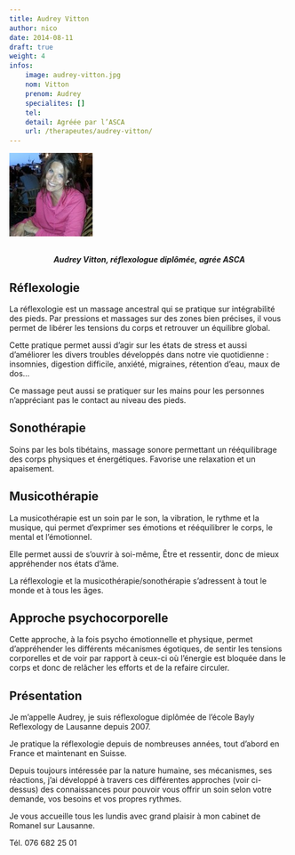 ```yaml
---
title: Audrey Vitton
author: nico
date: 2014-08-11
draft: true
weight: 4
infos:
    image: audrey-vitton.jpg
    nom: Vitton
    prenom: Audrey
    specialites: []
    tel:
    detail: Agréée par l’ASCA
    url: /therapeutes/audrey-vitton/
---
```


<p><a href="./images/audrey_vitton-150x150.jpeg"><img class="aligncenter size-thumbnail wp-image-321" src="images/audrey_vitton-150x150.jpeg" alt="audrey_vitton" width="150" height="150" /></a></p>
<p style="margin-top:30px; text-align: center;"><em><strong>Audrey Vitton, réflexologue diplômée, agrée ASCA</strong></em></p>
<h2 id="laréflexologie">Réflexologie</h2>
<p>La réflexologie est un massage ancestral qui se pratique sur intégrabilité des pieds. Par pressions et massages sur des zones bien précises, il vous permet de libérer les tensions du corps et retrouver un équilibre global.</p>
<p>Cette pratique permet aussi d’agir sur les états de stress et aussi d’améliorer les divers troubles développés dans notre vie quotidienne : insomnies, digestion difficile, anxiété, migraines, rétention d’eau, maux de dos…</p>
<p>Ce massage peut aussi se pratiquer sur les mains pour les personnes n’appréciant pas le contact au niveau des pieds.</p>
<h2 id="sonothérapie">Sonothérapie</h2>
<p>Soins par les bols tibétains, massage sonore permettant un rééquilibrage des corps physiques et énergétiques. Favorise une relaxation et un apaisement.</p>
<h2 id="musicothérapie">Musicothérapie</h2>
<p>La musicothérapie est un soin par le son, la vibration, le rythme et la musique, qui permet d’exprimer ses émotions et rééquilibrer le corps, le mental et l’émotionnel.</p>
<p>Elle permet aussi de s’ouvrir à soi-même, Être et ressentir, donc de mieux appréhender nos états d’âme.</p>
<p>La réflexologie et la musicothérapie/sonothérapie s’adressent à tout le monde et à tous les âges.</p>
<h2 id="approchepsychocorporelle">Approche psychocorporelle</h2>
<p>Cette approche, à la fois psycho émotionnelle et physique, permet d’appréhender les différents mécanismes égotiques, de sentir les tensions corporelles et de voir par rapport à ceux-ci où l’énergie est bloquée dans le corps et donc de relâcher les efforts et de la refaire circuler.</p>
<h2 id="présentation">Présentation</h2>
<p>Je m’appelle Audrey, je suis réflexologue diplômée de l’école Bayly Reflexology de Lausanne depuis 2007.</p>
<p>Je pratique la réflexologie depuis de nombreuses années, tout d’abord en France et maintenant en Suisse.</p>
<p>Depuis toujours intéressée par la nature humaine, ses mécanismes, ses réactions, j’ai développé à travers ces différentes approches (voir ci-dessus) des connaissances pour pouvoir vous offrir un soin selon votre demande, vos besoins et vos propres rythmes.</p>
<p>Je vous accueille tous les lundis avec grand plaisir à mon cabinet de Romanel sur Lausanne.</p>
<p>Tél. 076 682 25 01</p>
<p>&nbsp;</p>
